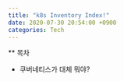```yaml
---
title: "k8s Inventory Index!"
date: 2020-07-30 20:54:00 +0900
categories: Tech
---
```


** 목차
* 쿠버네티스가 대체 뭐야?
